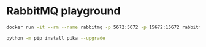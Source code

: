 # RabbitMQ playground

```bash
docker run -it --rm --name rabbitmq -p 5672:5672 -p 15672:15672 rabbitmq:3.13-management
```

```bash
python -m pip install pika --upgrade
```
